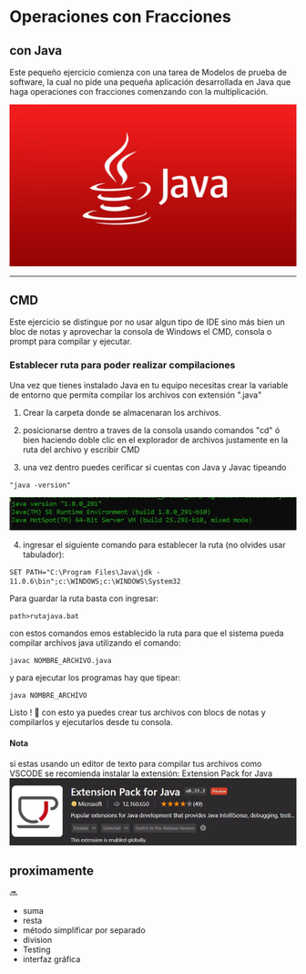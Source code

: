 # Operaciones con Fracciones
## con Java

Este pequeño ejercicio comienza con una tarea de Modelos de prueba de software, la cual no pide una pequeña aplicación desarrollada en Java que haga operaciones con fracciones comenzando con la multiplicación. 

![image](./images/java.jpg)

---

## CMD
Este ejercicio se distingue por no usar algun tipo de IDE sino más bien un bloc de notas y aprovechar la consola de Windows el CMD, consola o prompt para compilar y ejecutar.

### Establecer ruta para poder realizar compilaciones

Una vez que tienes instalado Java en tu equipo necesitas crear la variable de entorno que permita compilar los archivos con extensión ".java"

1) Crear la carpeta donde se almacenaran los archivos.
 
2) posicionarse dentro a traves de la consola usando comandos "cd" ó bien haciendo doble clic en el explorador de archivos justamente en la ruta del archivo y escribir CMD

3) una vez dentro puedes cerificar si cuentas con Java y Javac tipeando
~~~
"java -version"
~~~
![image](./images/javaVersion.JPG)

4) ingresar el siguiente comando para establecer la ruta (no olvides usar tabulador):

~~~
SET PATH="C:\Program Files\Java\jdk - 11.0.6\bin";c:\WINDOWS;c:\WINDOWS\System32
~~~

Para guardar la ruta basta con ingresar:

~~~
path>rutajava.bat
~~~

con estos comandos emos establecido la ruta para que el sistema pueda compilar archivos java utilizando el comando: 

~~~
javac NOMBRE_ARCHIVO.java
~~~

y para ejecutar los programas hay que tipear:
~~~
java NOMBRE_ARCHIVO
~~~

Listo ! :trident:
con esto ya puedes crear tus archivos con blocs de notas y compilarlos y ejecutarlos desde tu consola.

#### Nota
si estas usando un editor de texto para compilar tus archivos como VSCODE se recomienda instalar la extensión: 
Extension Pack for Java
![image](./images/extension.JPG)

## proximamente

:soon:

- suma
- resta
- método simplificar por separado
- division
- Testing
- interfaz gráfica